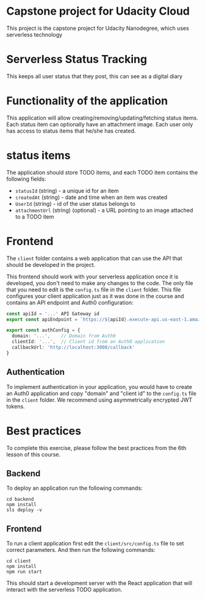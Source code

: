 # Capstone project for Udacity Cloud

This project is the capstone project for Udacity Nanodegree, which uses serverless technology

# Serverless Status Tracking

This keeps all user status that they post, this can see as a digital diary

# Functionality of the application

This application will allow creating/removing/updating/fetching status items. Each status item can optionally have an attachment image. Each user only has access to status items that he/she has created.

# status items

The application should store TODO items, and each TODO item contains the following fields:

* `statusId` (string) - a unique id for an item
* `createdAt` (string) - date and time when an item was created
* `UserId` (string) - id of the user status belongs to 
* `attachmentUrl` (string) (optional) - a URL pointing to an image attached to a TODO item


# Frontend

The `client` folder contains a web application that can use the API that should be developed in the project.

This frontend should work with your serverless application once it is developed, you don't need to make any changes to the code. The only file that you need to edit is the `config.ts` file in the `client` folder. This file configures your client application just as it was done in the course and contains an API endpoint and Auth0 configuration:

```ts
const apiId = '...' API Gateway id
export const apiEndpoint = `https://${apiId}.execute-api.us-east-1.amazonaws.com/dev`

export const authConfig = {
  domain: '...',    // Domain from Auth0
  clientId: '...',  // Client id from an Auth0 application
  callbackUrl: 'http://localhost:3000/callback'
}
```

## Authentication

To implement authentication in your application, you would have to create an Auth0 application and copy "domain" and "client id" to the `config.ts` file in the `client` folder. We recommend using asymmetrically encrypted JWT tokens.

# Best practices

To complete this exercise, please follow the best practices from the 6th lesson of this course.

## Backend

To deploy an application run the following commands:

```
cd backend
npm install
sls deploy -v
```

## Frontend

To run a client application first edit the `client/src/config.ts` file to set correct parameters. And then run the following commands:

```
cd client
npm install
npm run start
```

This should start a development server with the React application that will interact with the serverless TODO application.

